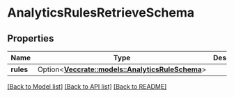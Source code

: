 # AnalyticsRulesRetrieveSchema

## Properties

Name | Type | Description | Notes
------------ | ------------- | ------------- | -------------
**rules** | Option<[**Vec<crate::models::AnalyticsRuleSchema>**](AnalyticsRuleSchema.md)> |  | [optional]

[[Back to Model list]](../README.md#documentation-for-models) [[Back to API list]](../README.md#documentation-for-api-endpoints) [[Back to README]](../README.md)


